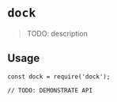 # `dock`

> TODO: description

## Usage

```
const dock = require('dock');

// TODO: DEMONSTRATE API
```
